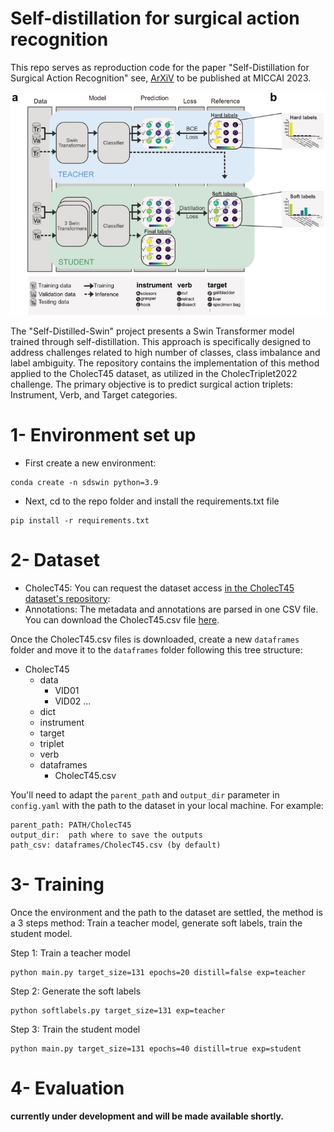 # Self-distillation for surgical action recognition

This repo serves as reproduction code for the paper "Self-Distillation for Surgical Action Recognition" see, [ArXiV](https://arxiv.org/abs/2303.12915) to be published at MICCAI 2023.

![](./figures/concept_overview.png)

<!-- <p align="center">
  <img src="./figures/concept_overview.png" alt="Figure">
</p> -->

The "Self-Distilled-Swin" project presents a Swin Transformer model trained through self-distillation. This approach is specifically designed to address challenges related to high number of classes, class imbalance and label ambiguity. The repository contains the implementation of this method applied to the CholecT45 dataset, as utilized in the CholecTriplet2022 challenge. The primary objective is to predict surgical action triplets: Instrument, Verb, and Target categories.

# 1- Environment set up

* First create a new environment:
```
conda create -n sdswin python=3.9
```
* Next, cd to the repo folder and install the requirements.txt file
```
pip install -r requirements.txt
```


# 2- Dataset
* CholecT45: You can request the dataset access [in the CholecT45 dataset's repository](https://github.com/CAMMA-public/cholect45):
* Annotations: The metadata and annotations are parsed in one CSV file. You can download the CholecT45.csv file [here](https://drive.google.com/file/d/1Dp8dmpFXSIug3uxwnQXhcMeYd0N874PU/view?usp=sharing).

Once the CholecT45.csv files is downloaded, create a new `dataframes` folder and move it to the `dataframes` folder following this tree structure:

- CholecT45
  - data
    - VID01
    - VID02
    ...
  - dict
  - instrument
  - target
  - triplet
  - verb
  - dataframes
    - CholecT45.csv




You'll need to adapt the `parent_path` and `output_dir` parameter in `config.yaml` with the path to the dataset in your local machine. For example:

```
parent_path: PATH/CholecT45
output_dir:  path where to save the outputs
path_csv: dataframes/CholecT45.csv (by default)

```

# 3- Training
Once the environment and the path to the dataset are settled, the method is a 3 steps method: Train a teacher model, generate soft labels, train the student model.

Step 1: Train a teacher model

```
python main.py target_size=131 epochs=20 distill=false exp=teacher
```
Step 2: Generate the soft labels
```
python softlabels.py target_size=131 exp=teacher
```
Step 3: Train the student model
```
python main.py target_size=131 epochs=40 distill=true exp=student
```

# 4- Evaluation
**currently under development and will be made available shortly.**